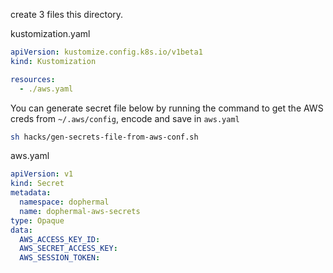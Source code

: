 create 3 files this directory.

kustomization.yaml
```yaml
apiVersion: kustomize.config.k8s.io/v1beta1
kind: Kustomization

resources:
  - ./aws.yaml
```

You can generate secret file below by running the command to get the AWS creds from `~/.aws/config`, encode and save in `aws.yaml`

```sh
sh hacks/gen-secrets-file-from-aws-conf.sh
```

aws.yaml
```yaml
apiVersion: v1
kind: Secret
metadata:
  namespace: dophermal
  name: dophermal-aws-secrets
type: Opaque
data:
  AWS_ACCESS_KEY_ID: 
  AWS_SECRET_ACCESS_KEY: 
  AWS_SESSION_TOKEN: 
```


